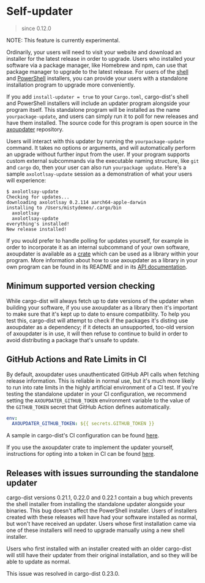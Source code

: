 # Self-updater

> since 0.12.0

NOTE: This feature is currently experimental.

Ordinarily, your users will need to visit your website and download an installer for the latest release in order to upgrade. Users who installed your software via a package manager, like Homebrew and npm, can use that package manager to upgrade to the latest release. For users of the [shell] and [PowerShell] installers, you can provide your users with a standalone installation program to upgrade more conveniently.

If you add `install-updater = true` to your `Cargo.toml`, cargo-dist's shell and PowerShell installers will include an updater program alongside your program itself. This standalone program will be installed as the name `yourpackage-update`, and users can simply run it to poll for new releases and have them installed. The source code for this program is open source in the [axoupdater] repository.

Users will interact with this updater by running the `yourpackage-update` command. It takes no options or arguments, and will automatically perform an upgrade without further input from the user. If your program supports custom external subcommands via the executable naming structure, like `git` and `cargo` do, then your user can also run `yourpackage update`. Here's a sample `axolotlsay-update` session as a demonstration of what your users will experience:

```
$ axolotlsay-update
Checking for updates...
downloading axolotlsay 0.2.114 aarch64-apple-darwin
installing to /Users/mistydemeo/.cargo/bin
  axolotlsay
  axolotlsay-update
everything's installed!
New release installed!
```

If you would prefer to handle polling for updates yourself, for example in order to incorporate it as an internal subcommand of your own software, axoupdater is available as a [crate] which can be used as a library within your program. More information about how to use axoupdater as a library in your own program can be found in its README and in its [API documentation][axoupdater-docs].

## Minimum supported version checking

While cargo-dist will always fetch up to date versions of the updater when building your software, if you use axoupdater as a library then it's important to make sure that it's kept up to date to ensure compatibility. To help you test this, cargo-dist will attempt to check if the packages it's disting use axoupdater as a dependency; if it detects an unsupported, too-old version of axoupdater is in use, it will then refuse to continue to build in order to avoid distributing a package that's unsafe to update.

## GitHub Actions and Rate Limits in CI

By default, axoupdater uses unauthenticated GitHub API calls when fetching release information. This is reliable in normal use, but it's much more likely to run into rate limits in the highly artificial environment of a CI test. If you're testing the standalone updater in your CI configuration, we recommend setting the `AXOUPDATER_GITHUB_TOKEN` environment variable to the value of the `GITHUB_TOKEN` secret that GitHub Action defines automatically.

```yaml
env:
  AXOUPDATER_GITHUB_TOKEN: ${{ secrets.GITHUB_TOKEN }}
```

A sample in cargo-dist's CI configuration can be found [here][cargo-dist-ci-config].

If you use the axoupdater crate to implement the updater yourself, instructions for opting into a token in CI can be found [here][axoupdater-token-docs].

## Releases with issues surrounding the standalone updater

cargo-dist versions 0.21.1, 0.22.0 and 0.22.1 contain a bug which prevents the shell installer from installing the standalone updater alongside your binaries. This bug doesn't affect the PowerShell installer. Users of installers created with these releases will have had your software installed as normal, but won't have received an updater. Users whose first installation came via one of these installers will need to upgrade manually using a new shell installer.

Users who first installed with an installer created with an older cargo-dist will still have their updater from their original installation, and so they will be able to update as normal.

This issue was resolved in cargo-dist 0.23.0.

[axoupdater]: https://github.com/axodotdev/axoupdater
[axoupdater-docs]: https://docs.rs/axoupdater/
[axoupdater-token-docs]: https://github.com/axodotdev/axoupdater?tab=readme-ov-file#github-actions-and-rate-limits-in-ci
[cargo-dist-ci-config]: https://github.com/axodotdev/cargo-dist/blob/80f2e19e5aa79b7b1f64beb62ceb07aa71566707/.github/workflows/ci.yml#L82-L85
[crate]: https://crates.io/crates/axoupdater
[shell]: ./shell.md
[PowerShell]: ./powershell.md
